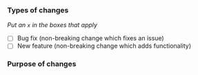 ### Types of changes
_Put an `x` in the boxes that apply_

- [ ] Bug fix (non-breaking change which fixes an issue)
- [ ] New feature (non-breaking change which adds functionality)

### Purpose of changes
<!-- Please describe why this change is required / What problem you want to solve. -->
